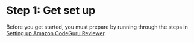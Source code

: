 # Step 1: Get set up<a name="getting-started-prequisites"></a>

Before you get started, you must prepare by running through the steps in [Setting up Amazon CodeGuru Reviewer](setting-up-codeguru-reviewer.md)\.